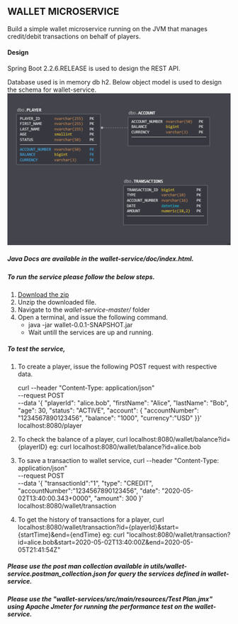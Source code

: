 ## WALLET MICROSERVICE
Build a simple wallet microservice running on the JVM that manages credit/debit
transactions on behalf of players.

#### Design
Spring Boot 2.2.6.RELEASE is used to design the REST API.

Database used is in memory db h2.
Below object model is used to design the schema for wallet-service.
![](utils/Object_Modelling.PNG)

##### Java Docs are available in the _wallet-service/doc/index.html_. 

##### To run the service please follow the below steps. 
1) [Download the zip](https://github.com/SanalKumarK/wallet-service/archive/master.zip)
2) Unzip the downloaded file.
3) Navigate to the _wallet-service-master/_ folder
4) Open a terminal, and issue the following command.
    * java -jar wallet-0.0.1-SNAPSHOT.jar
    * Wait untill the services are up and running.

##### To test the service,     
1) To create a player, issue the following POST request with respective data.

    curl --header "Content-Type: application/json" \
    --request POST \
    --data '{ "playerId": "alice.bob",
          	  "firstName": "Alice",
              "lastName": "Bob",
              "age": 30,
              "status": "ACTIVE",
              "account": {
              	"accountNumber": "1234567890123456",
              	"balance": "1000",
              	"currency":"USD"
              }}'\
    localhost:8080/player   
    
2) To check the balance of a player,
    curl localhost:8080/wallet/balance?id={playerID}
    eg: curl localhost:8080/wallet/balance?id=alice.bob
 
3) To save a transaction to wallet service, 
     curl --header "Content-Type: application/json" \
         --request POST \
         --data '{ "transactionId":"1",
                 	"type": "CREDIT",
                 	"accountNumber":"1234567890123456",
                    "date": "2020-05-02T13:40:00.343+0000",
                    "amount": 300 }'\
         localhost:8080/wallet/transaction         

4) To get the history of transactions for a player,
    curl localhost:8080/wallet/transaction?id={playerId}&start={startTime}&end={endTime} 
    eg: curl "localhost:8080/wallet/transaction?id=alice.bob&start=2020-05-02T13:40:00Z&end=2020-05-05T21:41:54Z"
              
##### Please use the post man collection available in *utils/wallet-service.postman_collection.json* for query the services defined in wallet-service.

##### Please use the "wallet-services/src/main/resources/Test Plan.jmx" using Apache Jmeter for running the performance test on the wallet-service.

